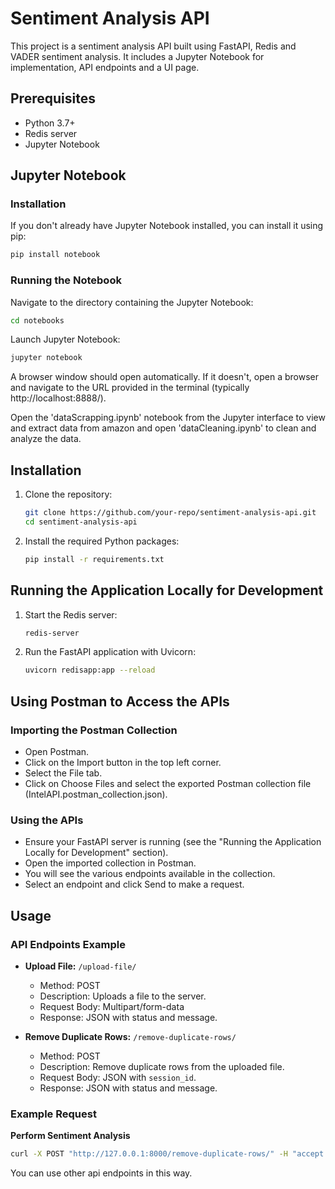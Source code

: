 # Sentiment Analysis API

This project is a sentiment analysis API built using FastAPI, Redis and VADER sentiment analysis. It includes a Jupyter Notebook for implementation, API endpoints and a UI page.

## Prerequisites

- Python 3.7+
- Redis server
- Jupyter Notebook

## Jupyter Notebook

### Installation

If you don't already have Jupyter Notebook installed, you can install it using pip:

```sh
pip install notebook
```

### Running the Notebook

Navigate to the directory containing the Jupyter Notebook:

```sh
cd notebooks
```

Launch Jupyter Notebook:
```sh
jupyter notebook
```
A browser window should open automatically. If it doesn't, open a browser and navigate to the URL provided in the terminal (typically http://localhost:8888/).

Open the 'dataScrapping.ipynb' notebook from the Jupyter interface to view and extract data from amazon and open 'dataCleaning.ipynb' to clean and analyze the data.


## Installation

1. Clone the repository:

    ```sh
    git clone https://github.com/your-repo/sentiment-analysis-api.git
    cd sentiment-analysis-api
    ```

2. Install the required Python packages:

    ```sh
    pip install -r requirements.txt
    ```

## Running the Application Locally for Development

1. Start the Redis server:

    ```sh
    redis-server
    ```

2. Run the FastAPI application with Uvicorn:

    ```sh
    uvicorn redisapp:app --reload
    ```
## Using Postman to Access the APIs

### Importing the Postman Collection
- Open Postman.
- Click on the Import button in the top left corner.
- Select the File tab.
- Click on Choose Files and select the exported Postman collection file (IntelAPI.postman_collection.json).

### Using the APIs
- Ensure your FastAPI server is running (see the "Running the Application Locally for Development" section).
- Open the imported collection in Postman.
- You will see the various endpoints available in the collection.
- Select an endpoint and click Send to make a request.

## Usage

### API Endpoints Example

- **Upload File:** `/upload-file/`
    - Method: POST
    - Description: Uploads a file to the server.
    - Request Body: Multipart/form-data
    - Response: JSON with status and message.

- **Remove Duplicate Rows:** `/remove-duplicate-rows/`
    - Method: POST
    - Description: Remove duplicate rows from the uploaded file.
    - Request Body: JSON with `session_id`.
    - Response: JSON with status and message.

### Example Request

**Perform Sentiment Analysis**

```sh
curl -X POST "http://127.0.0.1:8000/remove-duplicate-rows/" -H "accept: application/json" -H "Content-Type: application/json" -d '{"session_id": "your_session_id"}'
```

You can use other api endpoints in this way.

